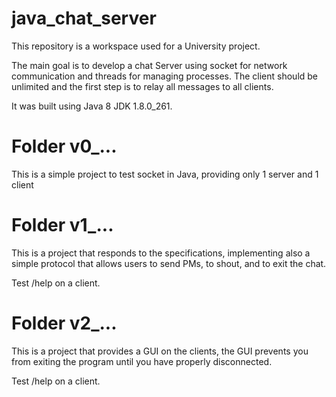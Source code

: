 # java_chat_server

This repository is a workspace used for a University project.

The main goal is to develop a chat Server using socket for network communication and threads for managing processes.
The client should be unlimited and the first step is to relay all messages to all clients.

It was built using Java 8 JDK 1.8.0_261.

# Folder v0_...

This is a simple project to test socket in Java, providing only 1 server and 1 client

# Folder v1_...

This is a project that responds to the specifications, implementing also a simple protocol that allows users to send PMs, to shout, and to exit the chat.

Test /help on a client.

# Folder v2_...

This is a project that provides a GUI on the clients, the GUI prevents you from exiting the program until you have properly disconnected.

Test /help on a client.
